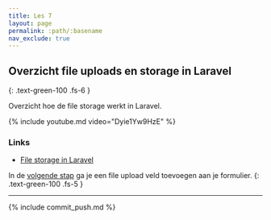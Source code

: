 ```yaml
---
title: Les 7
layout: page
permalink: :path/:basename
nav_exclude: true
---
```


## Overzicht file uploads en storage in Laravel
{: .text-green-100 .fs-6 }

Overzicht hoe de file storage werkt in Laravel.

{% include youtube.md video="Dyie1Yw9HzE" %}

### Links

- [File storage in Laravel](https://laravel.com/docs/9.x/filesystem)

In de [volgende stap](file-upload) ga je een file upload veld toevoegen aan je formulier.
{: .text-green-100 .fs-5 }

---

{% include commit_push.md %}


